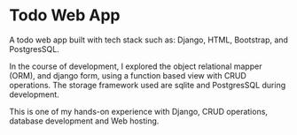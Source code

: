 # Todo Web App

A todo web app built with tech stack such as: Django, HTML, Bootstrap, and PostgresSQL.

In the course of development, I explored the object relational mapper (ORM), and django form, using a function based view with CRUD operations. The storage framework used are sqlite and PostgresSQL during development.

This is one of my hands-on experience with Django, CRUD operations, database development and Web hosting.
